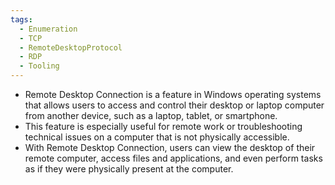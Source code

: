 ```yaml
---
tags:
  - Enumeration
  - TCP
  - RemoteDesktopProtocol
  - RDP
  - Tooling
---
```


- Remote Desktop Connection is a feature in Windows operating systems that allows users to access and control their desktop or laptop computer from another device, such as a laptop, tablet, or smartphone.
- This feature is especially useful for remote work or troubleshooting technical issues on a computer that is not physically accessible.
- With Remote Desktop Connection, users can view the desktop of their remote computer, access files and applications, and even perform tasks as if they were physically present at the computer.